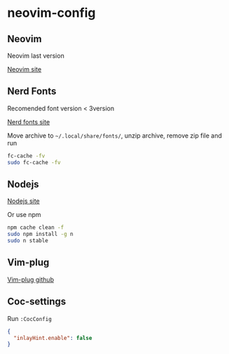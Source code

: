 # neovim-config

## Neovim
Neovim last version

[Neovim site](https://neovim.io/)

## Nerd Fonts

Recomended font version < 3version

[Nerd fonts site](https://www.nerdfonts.com/)

Move archive to `~/.local/share/fonts/`, unzip archive, remove zip file and run

```bash
fc-cache -fv
sudo fc-cache -fv
```

## Nodejs

[Nodejs site](https://nodejs.org/en)

Or use npm

```bash
npm cache clean -f
sudo npm install -g n
sudo n stable
```

## Vim-plug

[Vim-plug github](https://github.com/junegunn/vim-plug)

## Coc-settings

Run `:CocConfig`

```json
{
  "inlayHint.enable": false
}
```
